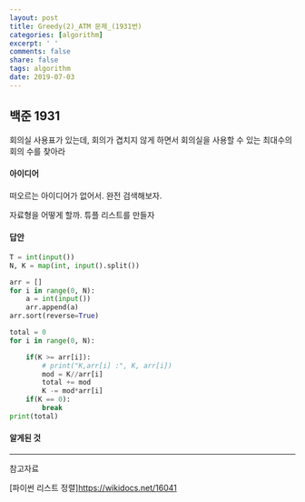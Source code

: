 ```yaml
---
layout: post
title: Greedy(2)_ATM 문제_(1931번)
categories: [algorithm]
excerpt: ' '
comments: false
share: false
tags: algorithm
date: 2019-07-03
---
```


## 백준 1931

회의실 사용표가 있는데, 회의가 겹치지 않게 하면서 회의실을 사용할 수 있는 최대수의 회의 수를 찾아라

#### 아이디어

떠오르는 아이디어가 없어서. 완전 검색해보자.

자료형을 어떻게 할까.
튜플 리스트를 만들자

#### 답안

```python
T = int(input())
N, K = map(int, input().split())

arr = []
for i in range(0, N):
    a = int(input())
    arr.append(a)
arr.sort(reverse=True)

total = 0
for i in range(0, N):

    if(K >= arr[i]):
        # print("K,arr[i] :", K, arr[i])
        mod = K//arr[i]
        total += mod
        K -= mod*arr[i]
    if(K == 0):
        break
print(total)

```

#### 알게된 것

---

참고자료

[파이썬 리스트 정렬]<https://wikidocs.net/16041>
